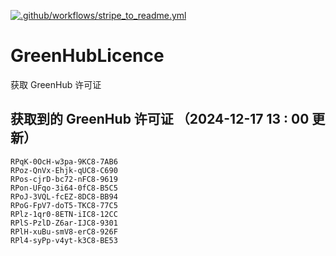 [![.github/workflows/stripe_to_readme.yml](https://github.com/zjx-kimi/GreenHubLicence/actions/workflows/stripe_to_readme.yml/badge.svg)](https://github.com/zjx-kimi/GreenHubLicence/actions/workflows/stripe_to_readme.yml)
# GreenHubLicence
获取 GreenHub 许可证
## 获取到的 GreenHub 许可证 （2024-12-17 13 : 00 更新）
```
RPqK-0OcH-w3pa-9KC8-7AB6
RPoz-QnVx-Ehjk-qUC8-C690
RPos-cjrD-bc72-nFC8-9619
RPon-UFqo-3i64-0fC8-B5C5
RPoJ-3VQL-fcEZ-8DC8-BB94
RPoG-FpV7-doT5-TKC8-77C5
RPlz-1qr0-8ETN-iIC8-12CC
RPlS-PzlD-Z6ar-IJC8-9301
RPlH-xuBu-smV8-erC8-926F
RPl4-syPp-v4yt-k3C8-BE53
```
